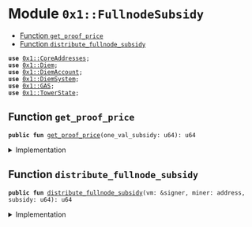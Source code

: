 
<a name="0x1_FullnodeSubsidy"></a>

# Module `0x1::FullnodeSubsidy`



-  [Function `get_proof_price`](#0x1_FullnodeSubsidy_get_proof_price)
-  [Function `distribute_fullnode_subsidy`](#0x1_FullnodeSubsidy_distribute_fullnode_subsidy)


<pre><code><b>use</b> <a href="CoreAddresses.md#0x1_CoreAddresses">0x1::CoreAddresses</a>;
<b>use</b> <a href="Diem.md#0x1_Diem">0x1::Diem</a>;
<b>use</b> <a href="DiemAccount.md#0x1_DiemAccount">0x1::DiemAccount</a>;
<b>use</b> <a href="DiemSystem.md#0x1_DiemSystem">0x1::DiemSystem</a>;
<b>use</b> <a href="GAS.md#0x1_GAS">0x1::GAS</a>;
<b>use</b> <a href="TowerState.md#0x1_TowerState">0x1::TowerState</a>;
</code></pre>



<a name="0x1_FullnodeSubsidy_get_proof_price"></a>

## Function `get_proof_price`



<pre><code><b>public</b> <b>fun</b> <a href="FullnodeSubsidy.md#0x1_FullnodeSubsidy_get_proof_price">get_proof_price</a>(one_val_subsidy: u64): u64
</code></pre>



<details>
<summary>Implementation</summary>


<pre><code><b>public</b> <b>fun</b> <a href="FullnodeSubsidy.md#0x1_FullnodeSubsidy_get_proof_price">get_proof_price</a>(one_val_subsidy: u64): u64 {
  <b>let</b> global_proofs = <a href="TowerState.md#0x1_TowerState_get_fullnode_proofs">TowerState::get_fullnode_proofs</a>();

  // proof price is simple, miners divide the equivalent of one compliant
  // validator's subsidy.
  // Miners get a subsidy per proof in their tower.

  // Note <b>to</b> rascals: I know what you're thinking, but for the same effort
  // you'll put into that idea, it would be more profitable <b>to</b> just run
  // a validator node.
  <b>if</b> (global_proofs &gt; 0) {
    one_val_subsidy/global_proofs
  }
  <b>else</b> {
    0
  }
}
</code></pre>



</details>

<a name="0x1_FullnodeSubsidy_distribute_fullnode_subsidy"></a>

## Function `distribute_fullnode_subsidy`



<pre><code><b>public</b> <b>fun</b> <a href="FullnodeSubsidy.md#0x1_FullnodeSubsidy_distribute_fullnode_subsidy">distribute_fullnode_subsidy</a>(vm: &signer, miner: address, subsidy: u64): u64
</code></pre>



<details>
<summary>Implementation</summary>


<pre><code><b>public</b> <b>fun</b> <a href="FullnodeSubsidy.md#0x1_FullnodeSubsidy_distribute_fullnode_subsidy">distribute_fullnode_subsidy</a>(
  vm: &signer,
  miner: address,
  subsidy: u64
):u64 {
  <a href="CoreAddresses.md#0x1_CoreAddresses_assert_diem_root">CoreAddresses::assert_diem_root</a>(vm);
  // Payment is only for fullnodes, ie. not validator candidates
  // TODO: this check is duplicated in reconfigure
  <b>if</b> (<a href="DiemSystem.md#0x1_DiemSystem_is_validator">DiemSystem::is_validator</a>(miner)) <b>return</b> 0;
  <b>if</b> (subsidy == 0) <b>return</b> 0;

  <b>let</b> minted_coins = <a href="Diem.md#0x1_Diem_mint">Diem::mint</a>&lt;<a href="GAS.md#0x1_GAS">GAS</a>&gt;(vm, subsidy);
  <a href="DiemAccount.md#0x1_DiemAccount_vm_deposit_with_metadata">DiemAccount::vm_deposit_with_metadata</a>&lt;<a href="GAS.md#0x1_GAS">GAS</a>&gt;(
    vm,
    miner,
    minted_coins,
    b"fullnode_subsidy",
    b""
  );

  subsidy
}
</code></pre>



</details>


[//]: # ("File containing references which can be used from documentation")
[ACCESS_CONTROL]: https://github.com/diem/dip/blob/main/dips/dip-2.md
[ROLE]: https://github.com/diem/dip/blob/main/dips/dip-2.md#roles
[PERMISSION]: https://github.com/diem/dip/blob/main/dips/dip-2.md#permissions
